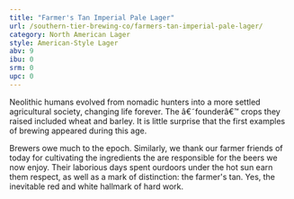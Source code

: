 ```yaml
---
title: "Farmer's Tan Imperial Pale Lager"
url: /southern-tier-brewing-co/farmers-tan-imperial-pale-lager/
category: North American Lager
style: American-Style Lager
abv: 9
ibu: 0
srm: 0
upc: 0
---
```

Neolithic humans evolved from nomadic hunters into a more settled agricultural society, changing life forever. The â€˜founderâ€™ crops they raised included wheat and barley. It is little surprise that the first examples of brewing appeared during this age.

Brewers owe much to the epoch. Similarly, we thank our farmer friends of today for cultivating the ingredients the are responsible for the beers we now enjoy. Their laborious days spent ourdoors under the hot sun earn them respect, as well as a mark of distinction: the farmer's tan. Yes, the inevitable red and white hallmark of hard work.
